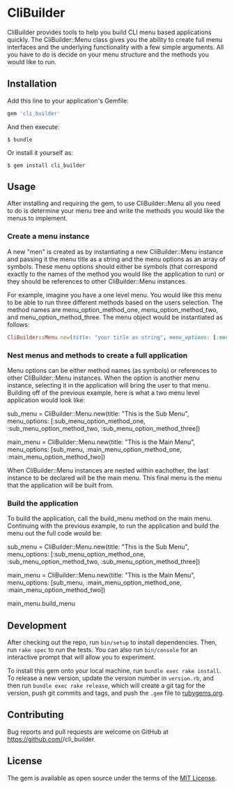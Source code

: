 # CliBuilder

CliBuilder provides tools to help you build CLI menu based applications quickly. The CliBuilder::Menu class gives you the ability to create full menu interfaces and the underlying functionality with a few simple arguments. All you have to do is decide on your menu structure and the methods you would like to run. 

## Installation

Add this line to your application's Gemfile:

```ruby
gem 'cli_builder'
```

And then execute:

    $ bundle

Or install it yourself as:

    $ gem install cli_builder

## Usage

After installing and requiring the gem, to use CliBuilder::Menu all you need to do is determine your menu tree and write the methods you would like the menus to implement. 

### Create a menu instance

A new "men" is created as by instantiating a new CliBuilder::Menu instance and passing it the menu title as a string and the menu options as an array of symbols. These menu options should either be symbols (that correspond exactly to the names of the method you would like the application to run) or they should be references to other CliBuilder::Menu instances.

For example, imagine you have a one level menu. You would like this menu to be able to run three different methods based on the users selection. The method names are menu_option_method_one, menu_option_method_two, and menu_option_method_three. The menu object would be instantiated as follows:

```ruby
CliBuilder::Menu.new(title: "your title as string", menu_options: [:menu_option_method_one, :menu_option_method_two, :menu_option_method_three])
```

### Nest menus and methods to create a full application

Menu options can be either method names (as symbols) or references to other CliBuilder::Menu instances. When the option is another menu instance, selecting it in the application will bring the user to that menu. Building off of the previous example, here is what a two menu level application would look like:


  sub_menu = CliBuilder::Menu.new(title: "This is the Sub Menu", menu_options: [:sub_menu_option_method_one, :sub_menu_option_method_two, :sub_menu_option_method_three])

  main_menu = CliBuilder::Menu.new(title: "This is the Main Menu", menu_options: [sub_menu, :main_menu_option_method_one, :main_menu_option_method_two])

When CliBuilder::Menu instances are nested within eachother, the last instance to be declared will be the main menu. This final menu is the menu that the application will be built from.

### Build the application

To build the application, call the build_menu method on the main menu. Continuing with the previous example, to run the application and build the menu out the full code would be:

sub_menu = CliBuilder::Menu.new(title: "This is the Sub Menu", menu_options: [:sub_menu_option_method_one, :sub_menu_option_method_two, :sub_menu_option_method_three])

main_menu = CliBuilder::Menu.new(title: "This is the Main Menu", menu_options: [sub_menu, :main_menu_option_method_one, :main_menu_option_method_two])

main_menu.build_menu

## Development

After checking out the repo, run `bin/setup` to install dependencies. Then, run `rake spec` to run the tests. You can also run `bin/console` for an interactive prompt that will allow you to experiment.

To install this gem onto your local machine, run `bundle exec rake install`. To release a new version, update the version number in `version.rb`, and then run `bundle exec rake release`, which will create a git tag for the version, push git commits and tags, and push the `.gem` file to [rubygems.org](https://rubygems.org).

## Contributing

Bug reports and pull requests are welcome on GitHub at https://github.com/<rrosztoczy>/cli_builder.

## License

The gem is available as open source under the terms of the [MIT License](https://opensource.org/licenses/MIT).
